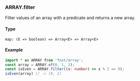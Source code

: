 
### ARRAY.filter
Filter values of an array with a predicate and returns a new array.

#### Type
```
map: (E => boolean) => Array<E> => Array<E>
```

#### Example
```ts
import * as ARRAY from 'fnxt/array';
const array = ARRAY.of(0, 1, 2);
const isEven = ARRAY.filter((x: number) => x % 2 == 0);
isEven(array) // -> [0, 2]
```

